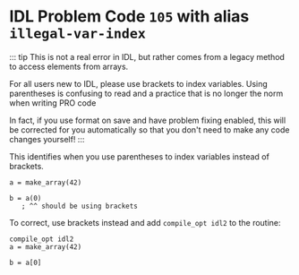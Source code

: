 # IDL Problem Code `105` with alias `illegal-var-index`

::: tip
This is not a real error in IDL, but rather comes from a legacy method to access elements from arrays.

For all users new to IDL, please use brackets to index variables. Using parentheses is confusing to read and a practice that is no longer the norm when writing PRO code

In fact, if you use format on save and have problem fixing enabled, this will be corrected for you automatically so that you don't need to make any code changes yourself!
:::

This identifies when you use parentheses to index variables instead of brackets.

```idl
a = make_array(42)

b = a(0)
   ; ^^ should be using brackets
```

To correct, use brackets instead and add `compile_opt idl2` to the routine:

```idl
compile_opt idl2
a = make_array(42)

b = a[0]
```
